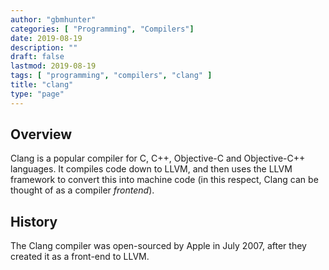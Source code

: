 ```yaml
---
author: "gbmhunter"
categories: [ "Programming", "Compilers"]
date: 2019-08-19
description: ""
draft: false
lastmod: 2019-08-19
tags: [ "programming", "compilers", "clang" ]
title: "clang"
type: "page"
---
```


## Overview

Clang is a popular compiler for C, C++, Objective-C and Objective-C++ languages. It compiles code down to LLVM, and then uses the LLVM framework to convert this into machine code (in this respect, Clang can be thought of as a compiler _frontend_).

## History

The Clang compiler was open-sourced by Apple in July 2007, after they created it as a front-end to LLVM.